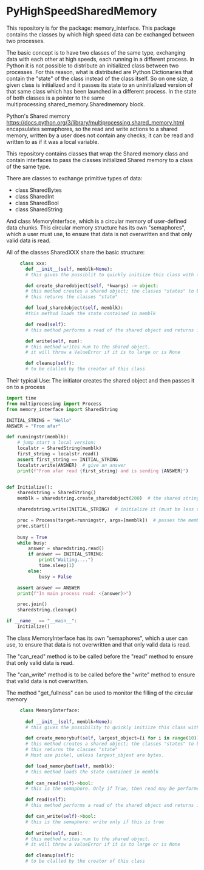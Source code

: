 # PyHighSpeedSharedMemory

This repository is for the package: memory_interface.
This package contains the classes by which high speed data can be exchanged between two processes. 

The basic concept is to have two classes of the same type, exchanging data with each other at high speeds, 
each running in a different process. In Python it is not possible to distribute an initialized class between
two processes. For this reason, what is distributed are Python Dictionaries that contain the "state" of the class 
instead of the class itself. So on one size, a given class is initialized and it passes its state to 
an uninitialized version of that same class which has been launched in a different process. In the state
of both classes is a pointer to the same multiprocessing.shared_memory.Sharedmemory block.

Python's Shared memory https://docs.python.org/3/library/multiprocessing.shared_memory.html
encapsulates semaphores, so the read and write actions to a shared memory, written by a user
does not contain any checks; it can be read and written to as if it was a local variable. 

This repository contains classes that wrap the Shared memory class and contain interfaces to 
pass the classes initialized Shared memory to a class of the same type. 

There are classes to exchange primitive types of data:
- class SharedBytes
- class SharedInt
- class SharedBool
- class SharedString

And class MemoryInterface, which is a circular memory of user-defined data chunks. 
This circular memory structure has its own "semaphores", which a user must use, to
ensure that data is not overwritten and that only valid data is read. 

All of the classes SharedXXX share the basic structure:

````python
     class xxx:
       def __init__(self, memblk=None):
       # this gives the possiblit to quickly initiize this class with the state in "memblk"

       def create_sharedobject(self, *kwargs) -> object:
       # this method creates a shared object; the classes "states" to be exchanged
       # this returns the classes "state"

       def load_sharedobject(self, memblk):
       #this method loads the state contained in memblk

       def read(self):
       # this method performs a read of the shared object and returns it

       def write(self, num):
       # this method writes num to the shared object.
       # it will throw a ValueError if it is to large or is None

       def cleanup(self):
       # to be clalled by the creator of this class
````
Their typical Use: The initiator creates the shared object and then passes it on to a process
```python
import time
from multiprocessing import Process
from memory_interface import SharedString

INITIAL_STRING = "Hello"
ANSWER = "From afar"

def runningstr(memblk):
    # jump start a local version:
    localstr = SharedString(memblk)
    first_string = localstr.read()
    assert first_string == INITIAL_STRING
    localstr.write(ANSWER)  # give an answer
    print(f"From afar read {first_string} and is sending {ANSWER}")


def Initialize():
    sharedstring = SharedString()
    memblk = sharedstring.create_sharedobject(200)  # the shared string will be 200 charactgers in length

    sharedstring.write(INITIAL_STRING)  # initialize it (must be less than 200)

    proc = Process(target=runningstr, args=[memblk])  # passes the memblk
    proc.start()
    
    busy = True
    while busy:
        answer = sharedstring.read()
        if answer == INITIAL_STRING:
            print("Waiting....")
            time.sleep(1)
        else:
            busy = False

    assert answer == ANSWER
    print(f"In main process read: <{answer}>")

    proc.join()
    sharedstring.cleanup()

if __name__ == "__main__":
    Initialize()
```
 
The class MemoryInterface has its own "semaphores", which a user can use, to
ensure that data is not overwritten and that only valid data is read. 

The "can_read"  method is to be called before the "read" method to ensure that only
valid data is read.

The "can_write" method is to be called before the "write" method to ensure that valid
data is not overwritten. 

The method "get_fullness" can be used to monitor the filling of the circular memory

````python
     class MemoryInterface:
     
       def __init__(self, memblk=None):
       # this gives the possibility to quickly initiize this class with the state in "memblk"

       def create_memorybuf(self, largest_object=[i for i in range(10)], nr_of_memories=10, use_pickle=True):
       # this method creates a shared object; the classes "states" to be exchanged
       # this returns the classes "state"
       # Must use pickel, unless largest_objest are bytes. 

       def load_memorybuf(self, memblk):
       # this method loads the state contained in memblk
       
       def can_read(self)->bool:
       # this is the semaphore. Only if True, then read may be performed

       def read(self):
       # this method performs a read of the shared object and returns it

       def can_write(self)->bool:
       # this is the semaphore: write only if this is true
       
       def write(self, num):
       # this method writes num to the shared object.
       # it will throw a ValueError if it is to large or is None

       def cleanup(self):
       # to be clalled by the creator of this class
````
